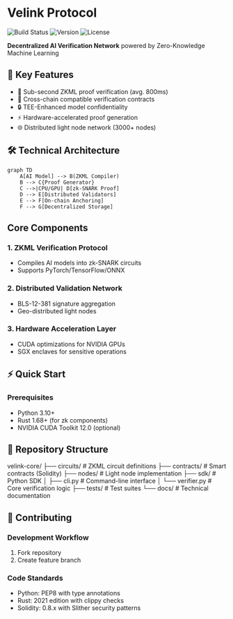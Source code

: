 # Velink Protocol 
![Build Status](https://img.shields.io/badge/build-passing-brightgreen)
![Version](https://img.shields.io/badge/version-1.0.0-blue)
![License](https://img.shields.io/badge/license-Apache%202.0-red)

**Decentralized AI Verification Network** powered by Zero-Knowledge Machine Learning

## 🌟 Key Features
- 🚀 Sub-second ZKML proof verification (avg. 800ms)
- 🔗 Cross-chain compatible verification contracts
- 🔒 TEE-Enhanced model confidentiality
- ⚡ Hardware-accelerated proof generation
- 🌐 Distributed light node network (3000+ nodes)

## 🛠️ Technical Architecture
```mermaid
graph TD
    A[AI Model] --> B(ZKML Compiler)
    B --> C{Proof Generator}
    C -->|CPU/GPU| D[zk-SNARK Proof]
    D --> E[Distributed Validators]
    E --> F[On-chain Anchoring]
    F --> G[Decentralized Storage]

```

## Core Components

### 1. ZKML Verification Protocol
- Compiles AI models into zk-SNARK circuits
- Supports PyTorch/TensorFlow/ONNX

### 2. Distributed Validation Network
- BLS-12-381 signature aggregation
- Geo-distributed light nodes

### 3. Hardware Acceleration Layer
- CUDA optimizations for NVIDIA GPUs
- SGX enclaves for sensitive operations

## ⚡ Quick Start

### Prerequisites
- Python 3.10+
- Rust 1.68+ (for zk components)
- NVIDIA CUDA Toolkit 12.0 (optional)

## 📂 Repository Structure
velink-core/
├── circuits/           # ZKML circuit definitions
├── contracts/          # Smart contracts (Solidity)
├── nodes/              # Light node implementation
├── sdk/                # Python SDK
│   ├── cli.py          # Command-line interface
│   └── verifier.py     # Core verification logic
├── tests/              # Test suites
└── docs/               # Technical documentation

## 🤝 Contributing
### Development Workflow
 1. Fork repository
 2. Create feature branch

### Code Standards
- Python: PEP8 with type annotations
- Rust: 2021 edition with clippy checks
- Solidity: 0.8.x with Slither security patterns
